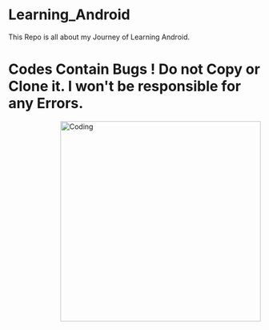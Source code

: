 # Learning_Android
This Repo is all about my Journey of Learning Android.

# Codes Contain Bugs ! Do not Copy or Clone it. I won't be responsible for any Errors.



<img align="right" alt="Coding" width="400" src="https://cdn.dribbble.com/users/795597/screenshots/6081444/mobile_development2.gif">
